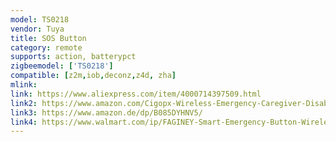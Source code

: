 ```yaml
---
model: TS0218
vendor: Tuya
title: SOS Button
category: remote
supports: action, batterypct
zigbeemodel: ['TS0218']
compatible: [z2m,iob,deconz,z4d, zha]
mlink: 
link: https://www.aliexpress.com/item/4000714397509.html
link2: https://www.amazon.com/Cigopx-Wireless-Emergency-Caregiver-Disabled/dp/B085WTNTYC/
link3: https://www.amazon.de/dp/B085DYHNV5/
link4: https://www.walmart.com/ip/FAGINEY-Smart-Emergency-Button-Wireless-Caregiver-Pager-Smart-Call-System-Multi-Scene-Linkage-SOS-Switch-SOS-Emergency-Button-Smart-Emergency-Button/1351486305
---
```

